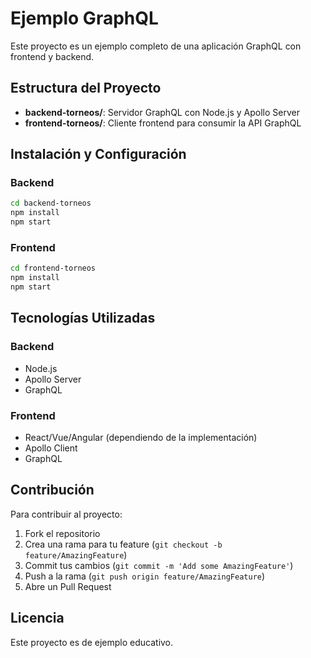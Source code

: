 # Ejemplo GraphQL

Este proyecto es un ejemplo completo de una aplicación GraphQL con frontend y backend.

## Estructura del Proyecto

- **backend-torneos/**: Servidor GraphQL con Node.js y Apollo Server
- **frontend-torneos/**: Cliente frontend para consumir la API GraphQL

## Instalación y Configuración

### Backend
```bash
cd backend-torneos
npm install
npm start
```

### Frontend
```bash
cd frontend-torneos
npm install
npm start
```

## Tecnologías Utilizadas

### Backend
- Node.js
- Apollo Server
- GraphQL

### Frontend
- React/Vue/Angular (dependiendo de la implementación)
- Apollo Client
- GraphQL

## Contribución

Para contribuir al proyecto:

1. Fork el repositorio
2. Crea una rama para tu feature (`git checkout -b feature/AmazingFeature`)
3. Commit tus cambios (`git commit -m 'Add some AmazingFeature'`)
4. Push a la rama (`git push origin feature/AmazingFeature`)
5. Abre un Pull Request

## Licencia

Este proyecto es de ejemplo educativo.
